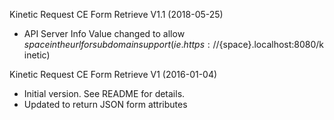Kinetic Request CE Form Retrieve V1.1 (2018-05-25)
* API Server Info Value changed to allow ${space} in the url for subdomain support
(ie. https://${space}.localhost:8080/kinetic)

Kinetic Request CE Form Retrieve V1 (2016-01-04)
 * Initial version.  See README for details.
 * Updated to return JSON form attributes